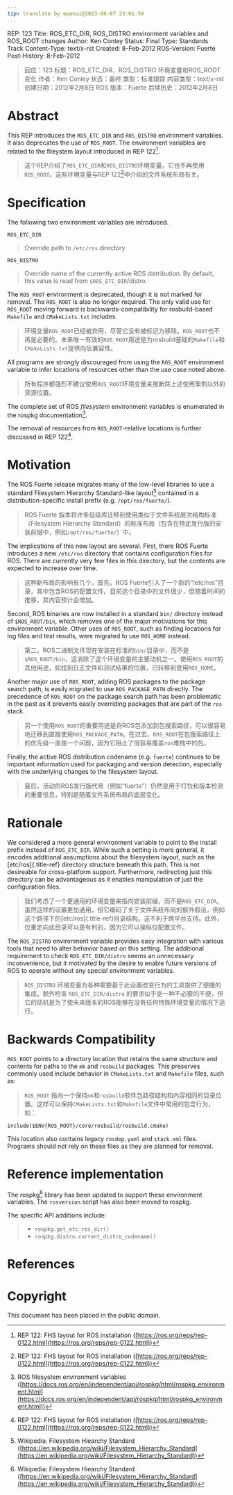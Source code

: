 ```yaml
---
tip: translate by openai@2023-06-07 23:01:59
...
```


REP: 123 Title: ROS_ETC_DIR, ROS_DISTRO environment variables and ROS_ROOT changes Author: Ken Conley Status: Final Type: Standards Track Content-Type: text/x-rst Created: 8-Feb-2012 ROS-Version: Fuerte Post-History: 8-Feb-2012

> 回应：123 标题：ROS_ETC_DIR、ROS_DISTRO 环境变量和ROS_ROOT 变化 作者：Ken Conley 状态：最终 类型：标准跟踪 内容类型：text/x-rst 创建日期：2012年2月8日 ROS 版本：Fuerte 后续历史：2012年2月8日

# Abstract


This REP introduces the `ROS_ETC_DIR` and `ROS_DISTRO` environment variables. It also deprecates the use of `ROS_ROOT`. The environment variables are related to the fileystem layout introduced in REP 122[^1].

> 这个REP介绍了`ROS_ETC_DIR`和`ROS_DISTRO`环境变量。它也不再使用`ROS_ROOT`。这些环境变量与REP 122[^1]中介绍的文件系统布局有关。

# Specification

The following two environment variables are introduced.

`ROS_ETC_DIR`

> Override path to `/etc/ros` directory.

`ROS_DISTRO`

> Override name of the currently active ROS distribution. By default, this value is read from `$ROS_ETC_DIR`/distro.


The `ROS_ROOT` environment is deprecated, though it is not marked for removal. The `ROS_ROOT` is also no longer required. The only valid use for `ROS_ROOT` moving forward is backwards-compatibility for rosbuild-based `Makefile` and `CMakeLists.txt` includes.

> 环境变量`ROS_ROOT`已经被弃用，尽管它没有被标记为移除。`ROS_ROOT`也不再是必要的。未来唯一有效的`ROS_ROOT`用途是为rosbuild基础的`Makefile`和`CMakeLists.txt`提供向后兼容性。


All programs are strongly discouraged from using the `ROS_ROOT` environment variable to infer locations of resources other than the use case noted above.

> 所有程序都强烈不建议使用`ROS_ROOT`环境变量来推断除上述使用案例以外的资源位置。

The complete set of ROS *filesystem* environment variables is enumerated in the rospkg documentation[^2].

The removal of resources from `ROS_ROOT`-relative locations is further discussed in REP 122[^3].

# Motivation


The ROS Fuerte release migrates many of the low-level libraries to use a standard Filesystem Hierarchy Standard-like layout[^4] contained in a distribution-specific install prefix (e.g. `/opt/ros/fuerte/`).

> ROS Fuerte 版本将许多低级库迁移到使用类似于文件系统层次结构标准（Filesystem Hierarchy Standard）的标准布局（包含在特定发行版的安装前缀中，例如`/opt/ros/fuerte/`）中。


The implications of this new layout are several. First, there ROS Fuerte introduces a new `/etc/ros` directory that contains configuration files for ROS. There are currently very few files in this directory, but the contents are expected to increase over time.

> 这种新布局的影响有几个。首先，ROS Fuerte引入了一个新的“/etc/ros”目录，其中包含ROS的配置文件。目前这个目录中的文件很少，但随着时间的推移，其内容预计会增加。


Second, ROS binaries are now installed in a standard `bin/` directory instead of `$ROS_ROOT/bin`, which removes one of the major motivations for this environment variable. Other uses of `ROS_ROOT`, such as finding locations for log files and test results, were migrated to use `ROS_HOME` instead.

> 第二，ROS二进制文件现在安装在标准的`bin/`目录中，而不是`$ROS_ROOT/bin`，这消除了这个环境变量的主要动机之一。使用`ROS_ROOT`的其他用途，如找到日志文件和测试结果的位置，已转移到使用`ROS_HOME`。


Another major use of `ROS_ROOT`, adding ROS packages to the package search path, is easily migrated to use `ROS_PACKAGE_PATH` directly. The precedence of `ROS_ROOT` on the package search path has been problematic in the past as it prevents easily overriding packages that are part of the `ros` stack.

> 另一个使用`ROS_ROOT`的重要用途是将ROS包添加到包搜索路径，可以很容易地迁移到直接使用`ROS_PACKAGE_PATH`。在过去，`ROS_ROOT`在包搜索路径上的优先级一直是一个问题，因为它阻止了很容易覆盖`ros`堆栈中的包。


Finally, the active ROS distribution codename (e.g. `fuerte`) continues to be important information used for packaging and version detection, especially with the underlying changes to the filesystem layout.

> 最后，活动的ROS发行版代号（例如“fuerte”）仍然是用于打包和版本检测的重要信息，特别是随着文件系统布局的底层变化。

# Rationale


We considered a more general environment variable to point to the install prefix instead of `ROS_ETC_DIR`. While such a setting is more general, it encodes additional assumptions about the filesystem layout, such as the [etc/ros]{.title-ref} directory structure beneath this path. This is not desireable for cross-platform support. Furthermore, redirecting just this directory can be advantageous as it enables manipulation of just the configuration files.

> 我们考虑了一个更通用的环境变量来指向安装前缀，而不是`ROS_ETC_DIR`。虽然这样的设置更加通用，但它编码了关于文件系统布局的额外假设，例如这个路径下的[etc/ros]{.title-ref}目录结构。这不利于跨平台支持。此外，仅重定向此目录可以是有利的，因为它可以操纵仅配置文件。


The `ROS_DISTRO` environment variable provides easy integration with various tools that need to alter behavior based on this setting. The additional requirement to check `ROS_ETC_DIR/distro` seems an unnecessary inconvenience, but it motivated by the desire to enable future versions of ROS to operate without any special environment variables.

> `ROS_DISTRO` 环境变量为各种需要基于此设置改变行为的工具提供了便捷的集成。额外检查 `ROS_ETC_DIR/distro` 的要求似乎是一种不必要的不便，但它的动机是为了使未来版本的ROS能够在没有任何特殊环境变量的情况下运行。

# Backwards Compatibility


`ROS_ROOT` points to a directory location that retains the same structure and contents for paths to the `mk` and `rosbuild` packages. This preserves commonly used include behavior in `CMakeLists.txt` and `Makefile` files, such as:

> `ROS_ROOT` 指向一个保持`mk`和`rosbuild`软件包路径结构和内容相同的目录位置。这样可以保持`CMakeLists.txt`和`Makefile`文件中常用的包含行为，如：

```
include($ENV{ROS_ROOT}/core/rosbuild/rosbuild.cmake)
```

This location also contains legacy `rosdep.yaml` and `stack.xml` files. Programs should not rely on these files as they are planned for removal.

# Reference implementation

The rospkg[^5] library has been updated to support these environment variables. The `rosversion` script has also been moved to rospkg.

The specific API additions include:

> - `rospkg.get_etc_ros_dir()`
> - `rospkg.distro.current_distro_codename()`

# References

# Copyright

This document has been placed in the public domain.

[^1]: REP 122: FHS layout for ROS installation ([https://ros.org/reps/rep-0122.html](https://ros.org/reps/rep-0122.html))



[^2]: ROS filesystem environment variables ([https://docs.ros.org/en/independent/api/rospkg/html/rospkg_environment.html](https://docs.ros.org/en/independent/api/rospkg/html/rospkg_environment.html))

> [^2]: ROS文件系统环境变量（[https://docs.ros.org/en/independent/api/rospkg/html/rospkg_environment.html](https://docs.ros.org/en/independent/api/rospkg/html/rospkg_environment.html)）


[^3]: REP 122: FHS layout for ROS installation ([https://ros.org/reps/rep-0122.html](https://ros.org/reps/rep-0122.html))



[^4]: Wikipedia: Filesystem Hiearchy Standard ([https://en.wikipedia.org/wiki/Filesystem_Hierarchy_Standard](https://en.wikipedia.org/wiki/Filesystem_Hierarchy_Standard))

> [^4]: 维基百科：文件系统层次标准（https://en.wikipedia.org/wiki/Filesystem_Hierarchy_Standard）



[^5]: Wikipedia: Filesystem Hiearchy Standard ([https://en.wikipedia.org/wiki/Filesystem_Hierarchy_Standard](https://en.wikipedia.org/wiki/Filesystem_Hierarchy_Standard))

> [^5]: 维基百科：文件系统层次标准（https://en.wikipedia.org/wiki/Filesystem_Hierarchy_Standard）
